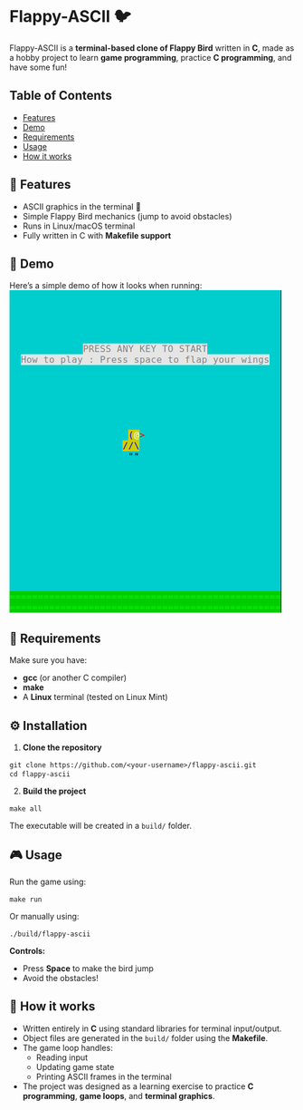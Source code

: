 # Flappy-ASCII 🐦

Flappy-ASCII is a **terminal-based clone of Flappy Bird** written in **C**, made as a hobby project to learn **game programming**, practice **C programming**, and have some fun!

## Table of Contents
- [Features](#features)
- [Demo](#demo)
- [Requirements](#requirements)
- [Usage](#usage)
- [How it works](#how-it-works)


## 🚀 Features
- ASCII graphics in the terminal 🎨  
- Simple Flappy Bird mechanics (jump to avoid obstacles)  
- Runs in Linux/macOS terminal  
- Fully written in C with **Makefile support**

  
## 🎨 Demo
Here’s a simple demo of how it looks when running:
![Terminal Flappy Bird Demo](assets/demo.gif)

## 🧰 Requirements
Make sure you have:
- **gcc** (or another C compiler)
- **make**
- A **Linux** terminal (tested on Linux Mint)

## ⚙️ Installation

1. **Clone the repository**
```
git clone https://github.com/<your-username>/flappy-ascii.git
cd flappy-ascii
```

2. **Build the project**
```
make all
```
The executable will be created in a `build/` folder.

## 🎮 Usage
Run the game using:
```
make run
```
Or manually using:
```
./build/flappy-ascii
```
**Controls:**  
- Press **Space** to make the bird jump  
- Avoid the obstacles!  

## 📝 How it works
- Written entirely in **C** using standard libraries for terminal input/output.  
- Object files are generated in the `build/` folder using the **Makefile**.  
- The game loop handles:
  - Reading input  
  - Updating game state  
  - Printing ASCII frames in the terminal  
- The project was designed as a learning exercise to practice **C programming**, **game loops**, and **terminal graphics**.

